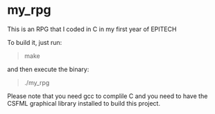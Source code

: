 # my_rpg

This is an RPG that I coded in C in my first year of EPITECH

To build it, just run:

> make

and then execute the binary:

> ./my_rpg

Please note that you need gcc to complile C and you need to have the CSFML graphical library installed to build this project.

